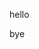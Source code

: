 hello
<!-- pullquote src=local.go start="func fooBar\\(\\) {" end="}" fmt=blockquote -->
<!-- /pullquote -->
bye
